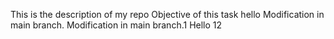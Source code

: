 This is the description of my repo
Objective of this task hello
Modification in main branch.
Modification in main branch.1 Hello
12
